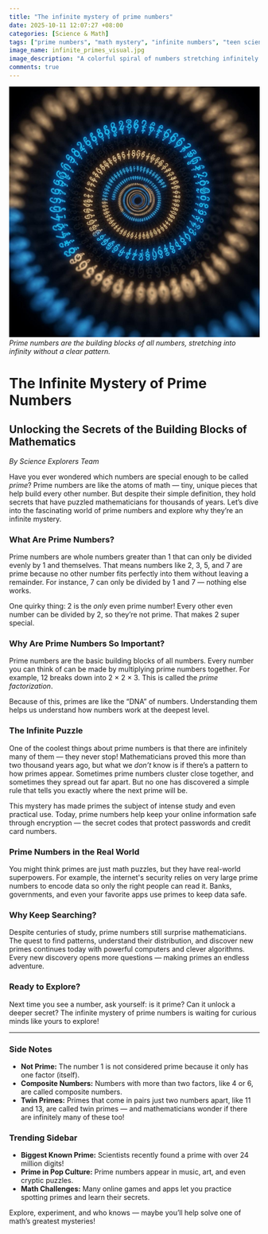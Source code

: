 ```yaml
---
title: "The infinite mystery of prime numbers"
date: 2025-10-11 12:07:27 +08:00
categories: [Science & Math]
tags: ["prime numbers", "math mystery", "infinite numbers", "teen science", "cryptography"]
image_name: infinite_primes_visual.jpg
image_description: "A colorful spiral of numbers stretching infinitely outward, highlighting prime numbers in bright colors among other numbers fading into the distance, symbolizing the endless and mysterious nature of primes."
comments: true
---
```



![Prime numbers are the building blocks of all numbers, stretching into infinity without a clear pattern.](/assets/images/infinite_primes_visual.jpg)
*Prime numbers are the building blocks of all numbers, stretching into infinity without a clear pattern.*

<!-- Image Description: A colorful spiral of numbers stretching infinitely outward, highlighting prime numbers in bright colors among other numbers fading into the distance, symbolizing the endless and mysterious nature of primes. -->


# The Infinite Mystery of Prime Numbers

## Unlocking the Secrets of the Building Blocks of Mathematics

*By Science Explorers Team*

Have you ever wondered which numbers are special enough to be called *prime*? Prime numbers are like the atoms of math — tiny, unique pieces that help build every other number. But despite their simple definition, they hold secrets that have puzzled mathematicians for thousands of years. Let’s dive into the fascinating world of prime numbers and explore why they’re an infinite mystery.

### What Are Prime Numbers?
Prime numbers are whole numbers greater than 1 that can only be divided evenly by 1 and themselves. That means numbers like 2, 3, 5, and 7 are prime because no other number fits perfectly into them without leaving a remainder. For instance, 7 can only be divided by 1 and 7 — nothing else works.

One quirky thing: 2 is the *only* even prime number! Every other even number can be divided by 2, so they’re not prime. That makes 2 super special.

### Why Are Prime Numbers So Important?
Prime numbers are the basic building blocks of all numbers. Every number you can think of can be made by multiplying prime numbers together. For example, 12 breaks down into 2 × 2 × 3. This is called the *prime factorization*.

Because of this, primes are like the “DNA” of numbers. Understanding them helps us understand how numbers work at the deepest level.

### The Infinite Puzzle
One of the coolest things about prime numbers is that there are infinitely many of them — they never stop! Mathematicians proved this more than two thousand years ago, but what we *don’t* know is if there’s a pattern to how primes appear. Sometimes prime numbers cluster close together, and sometimes they spread out far apart. But no one has discovered a simple rule that tells you exactly where the next prime will be.

This mystery has made primes the subject of intense study and even practical use. Today, prime numbers help keep your online information safe through encryption — the secret codes that protect passwords and credit card numbers.

### Prime Numbers in the Real World
You might think primes are just math puzzles, but they have real-world superpowers. For example, the internet's security relies on very large prime numbers to encode data so only the right people can read it. Banks, governments, and even your favorite apps use primes to keep data safe.

### Why Keep Searching?
Despite centuries of study, prime numbers still surprise mathematicians. The quest to find patterns, understand their distribution, and discover new primes continues today with powerful computers and clever algorithms. Every new discovery opens more questions — making primes an endless adventure.

### Ready to Explore?
Next time you see a number, ask yourself: is it prime? Can it unlock a deeper secret? The infinite mystery of prime numbers is waiting for curious minds like yours to explore!

---

### Side Notes
- **Not Prime:** The number 1 is not considered prime because it only has one factor (itself).
- **Composite Numbers:** Numbers with more than two factors, like 4 or 6, are called composite numbers.
- **Twin Primes:** Primes that come in pairs just two numbers apart, like 11 and 13, are called twin primes — and mathematicians wonder if there are infinitely many of these too!

### Trending Sidebar
- **Biggest Known Prime:** Scientists recently found a prime with over 24 million digits!
- **Prime in Pop Culture:** Prime numbers appear in music, art, and even cryptic puzzles.
- **Math Challenges:** Many online games and apps let you practice spotting primes and learn their secrets.

Explore, experiment, and who knows — maybe you’ll help solve one of math’s greatest mysteries!

